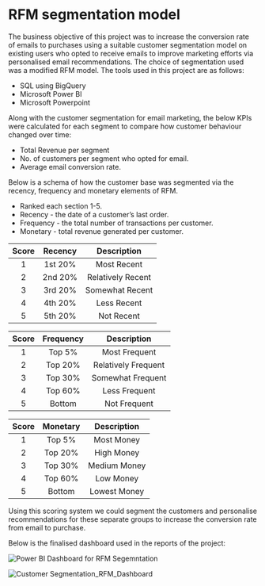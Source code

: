 # RFM segmentation model #
The business objective of this project was to increase the conversion rate of emails to purchases using a suitable customer segmentation model on existing users who opted to receive emails to improve marketing efforts via personalised email recommendations. The choice of segmentation used was a modified RFM model.
The tools used in this project are as follows:
* SQL using BigQuery
* Microsoft Power BI
* Microsoft Powerpoint

Along with the customer segmentation for email marketing, the below KPIs were calculated for each segment to compare how customer behaviour changed over time:
* Total Revenue per segment
* No. of customers per segment who opted for email.
* Average email conversion rate.

Below is a schema of how the customer base was segmented via the recency, frequency and monetary elements of RFM.

* Ranked each section 1-5.
* Recency - the date of a customer’s last order.
* Frequency - the total number of transactions per customer.
* Monetary - total revenue generated per customer.  

Score | Recency | Description
:---: | :---------: | :---------------------------:
  1   | 1st 20%  |  Most Recent
  2   | 2nd 20% |  Relatively Recent
  3   | 3rd 20% |  Somewhat Recent
  4   | 4th  20% |  Less Recent
  5   | 5th 20%  |  Not Recent
  

Score | Frequency | Description
:---: | :----------: | :---------------------------:
  1   | Top 5%    |  Most Frequent
  2   | Top  20% |  Relatively Frequent
  3   | Top 30% |  Somewhat Frequent
  4   | Top 60% |  Less Frequent
  5   | Bottom   |  Not Frequent
  

Score | Monetary | Description
:---: | :----------: | :---------------------------:
  1   | Top 5%    |  Most Money
  2   | Top  20% |  High Money
  3   | Top 30% |  Medium Money
  4   | Top 60% |  Low Money
  5   | Bottom   |  Lowest Money
  
  
Using this scoring system we could segment the customers and personalise recommendations for these separate groups to increase the conversion rate from email to purchase.

Below is the finalised dashboard used in the reports of the project:

![Power BI Dashboard for RFM Segemntation](https://github.com/SDevalpalli/Customer-Segmentation-RFM-Model/commit/24a5f2d876fec7e3c612fb07d7457120ed867077)

![Customer Segmentation_RFM_Dashboard](https://github.com/SDevalpalli/Customer-Segmentation-RFM-Model/assets/ff95296bd9f6e7139d3b253b03128de427be57c3)
